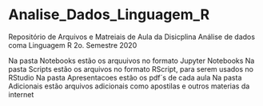 # Analise_Dados_Linguagem_R
Repositório de Arquivos e Matreiais de Aula da Disicplina Análise de dados coma Linguagem R 2o. Semestre 2020

Na pasta Notebooks estão os arquuivos no formato Jupyter Notebooks
Na pasta Scripts estão os arquivos no formato RScript, para serem usados no RStudio
Na pasta Apresentacoes estão os pdf´s de cada aula
Na pasta Adicionais estão arquivos adicionais como apostilas e outros materias da internet
